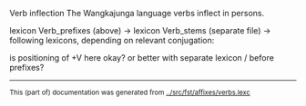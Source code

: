 Verb inflection
The Wangkajunga language verbs inflect in persons.





lexicon Verb_prefixes (above) -> lexicon Verb_stems (separate file) -> following lexicons, depending on
relevant conjugation:


















is positioning of +V here okay? or better with separate lexicon / before prefixes?























* * *
<small>This (part of) documentation was generated from [../src/fst/affixes/verbs.lexc](http://github.com/giellalt/lang-mpj/blob/main/../src/fst/affixes/verbs.lexc)</small>